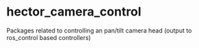 # hector_camera_control
Packages related to controlling an pan/tilt camera head (output to ros_control based controllers)
